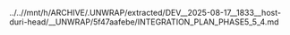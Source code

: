 ../..//mnt/h/ARCHIVE/.UNWRAP/extracted/DEV__2025-08-17__1833__host-duri-head/__UNWRAP/5f47aafebe/INTEGRATION_PLAN_PHASE5_5_4.md